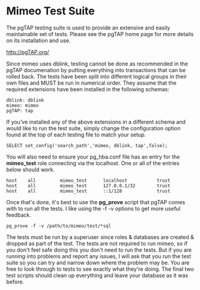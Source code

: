 Mimeo Test Suite
================

The pgTAP testing suite is used to provide an extensive and easily maintainable set of tests. Please see the pgTAP home page for more details on its installation and use.

http://pgTAP.org/

Since mimeo uses dblink, testing cannot be done as recommended in the pgTAP documenation by putting everything into transactions that can be rolled back. The tests have been split into different logical groups in their own files and MUST be run in numerical order. They assume that the required extensions have been installed in the following schemas:

    dblink: dblink
    mimeo: mimeo
    pgTAP: tap

If you've installed any of the above extensions in a different schema and would like to run the test suite, simply change the configuration option found at the top of each testing file to match your setup.

    SELECT set_config('search_path','mimeo, dblink, tap',false);

You will also need to ensure your pg_hba.conf file has an entry for the **mimeo_test** role connecting via the localhost. One or all of the entries below should work.
    
    host    all         mimeo_test      localhost           trust
    host    all         mimeo_test      127.0.0.1/32        trust
    host    all         mimeo_test      ::1/128             trust
    
Once that's done, it's best to use the **pg_prove** script that pgTAP comes with to run all the tests. I like using the -f -v options to get more useful feedback.

    pg_prove -f -v /path/to/mimeo/test/*sql

The tests must be run by a superuser since roles & databases are created & dropped as part of the test. The tests are not required to run mimeo, so if you don't feel safe doing this you don't need to run the tests. But if you are running into problems and report any issues, I will ask that you run the test suite so you can try and narrow down where the problem may be. You are free to look through to tests to see exactly what they're doing. The final two test scripts should clean up everything and leave your database as it was before.
